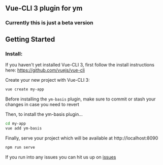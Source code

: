 ## Vue-CLI 3 plugin for ym

### Currently this is just a beta version

## Getting Started

### Install:

If you haven't yet installed Vue-CLI 3, first follow the install instructions here: https://github.com/vuejs/vue-cli

Create your new project with Vue-CLI 3:

```bash
vue create my-app
```

Before installing the `ym-basis` plugin, make sure to commit or stash your changes in case you need to revert

Then, to install the ym-basis plugin...

```bash
cd my-app
vue add ym-basis
```

Finally, serve your project which will be available at http://localhost:8090

```bash
npm run serve
```

If you run into any issues you can hit us up on [issues](https://github.com/vasttian/vue-cli-plugin-ym-basis/issues)
